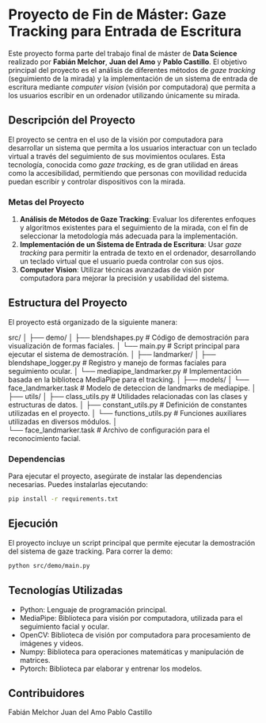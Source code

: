 # Proyecto de Fin de Máster: Gaze Tracking para Entrada de Escritura

Este proyecto forma parte del trabajo final de máster de **Data Science** realizado por **Fabián Melchor**, **Juan del Amo** y **Pablo Castillo**. El objetivo principal del proyecto es el análisis de diferentes métodos de *gaze tracking* (seguimiento de la mirada) y la implementación de un sistema de entrada de escritura mediante *computer vision* (visión por computadora) que permita a los usuarios escribir en un ordenador utilizando únicamente su mirada.

## Descripción del Proyecto

El proyecto se centra en el uso de la visión por computadora para desarrollar un sistema que permita a los usuarios interactuar con un teclado virtual a través del seguimiento de sus movimientos oculares. Esta tecnología, conocida como *gaze tracking*, es de gran utilidad en áreas como la accesibilidad, permitiendo que personas con movilidad reducida puedan escribir y controlar dispositivos con la mirada.

### Metas del Proyecto

1. **Análisis de Métodos de Gaze Tracking**: Evaluar los diferentes enfoques y algoritmos existentes para el seguimiento de la mirada, con el fin de seleccionar la metodología más adecuada para la implementación.
2. **Implementación de un Sistema de Entrada de Escritura**: Usar *gaze tracking* para permitir la entrada de texto en el ordenador, desarrollando un teclado virtual que el usuario pueda controlar con sus ojos.
3. **Computer Vision**: Utilizar técnicas avanzadas de visión por computadora para mejorar la precisión y usabilidad del sistema.

## Estructura del Proyecto

El proyecto está organizado de la siguiente manera:

src/
│
├── demo/
│   ├── blendshapes.py          # Código de demostración para visualización de formas faciales.
│   └── main.py                 # Script principal para ejecutar el sistema de demostración.
│
├── landmarker/
│   ├── blendshape_logger.py    # Registro y manejo de formas faciales para seguimiento ocular.
│   └── mediapipe_landmarker.py # Implementación basada en la biblioteca MediaPipe para el tracking.
│
├── models/
│   └── face_landmarker.task    # Modelo de deteccion de landmarks de mediapipe.
│
├── utils/
│   ├── class_utils.py          # Utilidades relacionadas con las clases y estructuras de datos.
│   ├── constant_utils.py       # Definición de constantes utilizadas en el proyecto.
│   └── functions_utils.py      # Funciones auxiliares utilizadas en diversos módulos.
│   
└── face_landmarker.task        # Archivo de configuración para el reconocimiento facial.

### Dependencias

Para ejecutar el proyecto, asegúrate de instalar las dependencias necesarias. Puedes instalarlas ejecutando:

```bash
pip install -r requirements.txt
```

## Ejecución

El proyecto incluye un script principal que permite ejecutar la demostración del sistema de gaze tracking. Para correr la demo:

```bash
python src/demo/main.py
```

## Tecnologías Utilizadas

- Python: Lenguaje de programación principal.
- MediaPipe: Biblioteca para visión por computadora, utilizada para el seguimiento facial y ocular.
- OpenCV: Biblioteca de visión por computadora para procesamiento de imágenes y videos.
- Numpy: Biblioteca para operaciones matemáticas y manipulación de matrices.
- Pytorch: Biblioteca par elaborar y entrenar los modelos.

## Contribuidores
Fabián Melchor
Juan del Amo
Pablo Castillo
